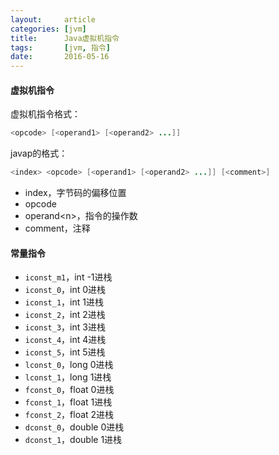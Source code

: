 ```yaml
---
layout:     article
categories: [jvm]
title:      Java虚拟机指令
tags:       [jvm, 指令]
date:       2016-05-16
---
```


#### 虚拟机指令

虚拟机指令格式：

```java
<opcode> [<operand1> [<operand2> ...]]
```

javap的格式：

```java
<index> <opcode> [<operand1> [<operand2> ...]] [<comment>]
```

* index，字节码的偏移位置
* opcode
* operand&lt;n&gt;，指令的操作数
* comment，注释

#### 常量指令

* `iconst_m1`，int -1进栈
* `iconst_0`，int 0进栈
* `iconst_1`，int 1进栈
* `iconst_2`，int 2进栈
* `iconst_3`，int 3进栈
* `iconst_4`，int 4进栈
* `iconst_5`，int 5进栈
* `lconst_0`，long 0进栈
* `lconst_1`，long 1进栈
* `fconst_0`，float 0进栈
* `fconst_1`，float 1进栈
* `fconst_2`，float 2进栈
* `dconst_0`，double 0进栈
* `dconst_1`，double 1进栈
